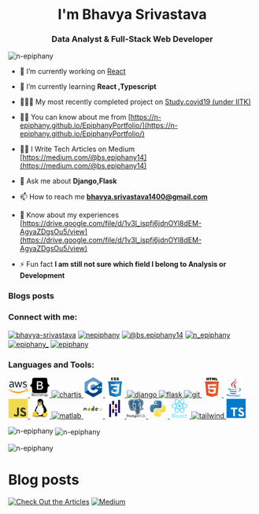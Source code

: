 <h1 align="center">I'm Bhavya Srivastava</h1>
<h3 align="center">Data Analyst & Full-Stack Web Developer</h3>

<p align="left"> <img src="https://komarev.com/ghpvc/?username=n-epiphany&label=Profile%20views&color=0e75b6&style=flat" alt="n-epiphany" /> </p>

- 🔭 I’m currently working on [React](https://github.com/N-epiphany/Search)

- 🌱 I’m currently learning **React ,Typescript**

- 👩🏻‍💻 My most recently completed project on [Study.covid19 (under IITK)](https://studycovid19.in/)

- 👨‍💻 You can know about me from [https://n-epiphany.github.io/EpiphanyPortfolio/](https://n-epiphany.github.io/EpiphanyPortfolio/)

- ✍🏻 I Write Tech Articles on Medium [https://medium.com/@bs.epiphany14](https://medium.com/@bs.epiphany14)

- 💬 Ask me about **Django,Flask**

- 📫 How to reach me **bhavya.srivastava1400@gmail.com**

- 📄 Know about my experiences [https://drive.google.com/file/d/1v3l_ispfi6jdnOYl8dEM-AgyaZDgsOu5/view](https://drive.google.com/file/d/1v3l_ispfi6jdnOYl8dEM-AgyaZDgsOu5/view)

- ⚡ Fun fact **I am still not sure which field I belong to Analysis or Development**

### Blogs posts
<!-- BLOG-POST-LIST:START -->
<!-- BLOG-POST-LIST:END -->

<h3 align="left">Connect with me:</h3>
<p align="left">
<a href="https://codepen.io/bhavya-srivastava" target="blank"><img align="center" src="https://raw.githubusercontent.com/rahuldkjain/github-profile-readme-generator/master/src/images/icons/Social/codepen.svg" alt="bhavya-srivastava" height="30" width="40" /></a>
<a href="https://linkedin.com/in/nepiphany" target="blank"><img align="center" src="https://raw.githubusercontent.com/rahuldkjain/github-profile-readme-generator/master/src/images/icons/Social/linked-in-alt.svg" alt="nepiphany" height="30" width="40" /></a>
<a href="https://medium.com/@bs.epiphany14" target="blank"><img align="center" src="https://raw.githubusercontent.com/rahuldkjain/github-profile-readme-generator/master/src/images/icons/Social/medium.svg" alt="@bs.epiphany14" height="30" width="40" /></a>
<a href="https://codeforces.com/profile/n_epiphany" target="blank"><img align="center" src="https://raw.githubusercontent.com/rahuldkjain/github-profile-readme-generator/master/src/images/icons/Social/codeforces.svg" alt="n_epiphany" height="30" width="40" /></a>
<a href="https://www.leetcode.com/epiphany_" target="blank"><img align="center" src="https://raw.githubusercontent.com/rahuldkjain/github-profile-readme-generator/master/src/images/icons/Social/leet-code.svg" alt="epiphany_" height="30" width="40" /></a>
<a href="https://auth.geeksforgeeks.org/user/epiphany" target="blank"><img align="center" src="https://raw.githubusercontent.com/rahuldkjain/github-profile-readme-generator/master/src/images/icons/Social/geeks-for-geeks.svg" alt="epiphany" height="30" width="40" /></a>
</p>

<h3 align="left">Languages and Tools:</h3>
<p align="left"> <a href="https://aws.amazon.com" target="_blank" rel="noreferrer"> <img src="https://raw.githubusercontent.com/devicons/devicon/master/icons/amazonwebservices/amazonwebservices-original-wordmark.svg" alt="aws" width="40" height="40"/> </a> <a href="https://getbootstrap.com" target="_blank" rel="noreferrer"> <img src="https://raw.githubusercontent.com/devicons/devicon/master/icons/bootstrap/bootstrap-plain-wordmark.svg" alt="bootstrap" width="40" height="40"/> </a> <a href="https://www.chartjs.org" target="_blank" rel="noreferrer"> <img src="https://www.chartjs.org/media/logo-title.svg" alt="chartjs" width="40" height="40"/> </a> <a href="https://www.w3schools.com/cpp/" target="_blank" rel="noreferrer"> <img src="https://raw.githubusercontent.com/devicons/devicon/master/icons/cplusplus/cplusplus-original.svg" alt="cplusplus" width="40" height="40"/> </a> <a href="https://www.w3schools.com/css/" target="_blank" rel="noreferrer"> <img src="https://raw.githubusercontent.com/devicons/devicon/master/icons/css3/css3-original-wordmark.svg" alt="css3" width="40" height="40"/> </a> <a href="https://www.djangoproject.com/" target="_blank" rel="noreferrer"> <img src="https://cdn.worldvectorlogo.com/logos/django.svg" alt="django" width="40" height="40"/> </a> <a href="https://flask.palletsprojects.com/" target="_blank" rel="noreferrer"> <img src="https://www.vectorlogo.zone/logos/pocoo_flask/pocoo_flask-icon.svg" alt="flask" width="40" height="40"/> </a> <a href="https://git-scm.com/" target="_blank" rel="noreferrer"> <img src="https://www.vectorlogo.zone/logos/git-scm/git-scm-icon.svg" alt="git" width="40" height="40"/> </a> <a href="https://www.w3.org/html/" target="_blank" rel="noreferrer"> <img src="https://raw.githubusercontent.com/devicons/devicon/master/icons/html5/html5-original-wordmark.svg" alt="html5" width="40" height="40"/> </a> <a href="https://www.java.com" target="_blank" rel="noreferrer"> <img src="https://raw.githubusercontent.com/devicons/devicon/master/icons/java/java-original.svg" alt="java" width="40" height="40"/> </a> <a href="https://developer.mozilla.org/en-US/docs/Web/JavaScript" target="_blank" rel="noreferrer"> <img src="https://raw.githubusercontent.com/devicons/devicon/master/icons/javascript/javascript-original.svg" alt="javascript" width="40" height="40"/> </a> <a href="https://www.linux.org/" target="_blank" rel="noreferrer"> <img src="https://raw.githubusercontent.com/devicons/devicon/master/icons/linux/linux-original.svg" alt="linux" width="40" height="40"/> </a> <a href="https://www.mathworks.com/" target="_blank" rel="noreferrer"> <img src="https://upload.wikimedia.org/wikipedia/commons/2/21/Matlab_Logo.png" alt="matlab" width="40" height="40"/> </a> <a href="https://nodejs.org" target="_blank" rel="noreferrer"> <img src="https://raw.githubusercontent.com/devicons/devicon/master/icons/nodejs/nodejs-original-wordmark.svg" alt="nodejs" width="40" height="40"/> </a> <a href="https://pandas.pydata.org/" target="_blank" rel="noreferrer"> <img src="https://raw.githubusercontent.com/devicons/devicon/2ae2a900d2f041da66e950e4d48052658d850630/icons/pandas/pandas-original.svg" alt="pandas" width="40" height="40"/> </a> <a href="https://www.postgresql.org" target="_blank" rel="noreferrer"> <img src="https://raw.githubusercontent.com/devicons/devicon/master/icons/postgresql/postgresql-original-wordmark.svg" alt="postgresql" width="40" height="40"/> </a> <a href="https://www.python.org" target="_blank" rel="noreferrer"> <img src="https://raw.githubusercontent.com/devicons/devicon/master/icons/python/python-original.svg" alt="python" width="40" height="40"/> </a> <a href="https://reactjs.org/" target="_blank" rel="noreferrer"> <img src="https://raw.githubusercontent.com/devicons/devicon/master/icons/react/react-original-wordmark.svg" alt="react" width="40" height="40"/> </a> <a href="https://tailwindcss.com/" target="_blank" rel="noreferrer"> <img src="https://www.vectorlogo.zone/logos/tailwindcss/tailwindcss-icon.svg" alt="tailwind" width="40" height="40"/> </a> <a href="https://www.typescriptlang.org/" target="_blank" rel="noreferrer"> <img src="https://raw.githubusercontent.com/devicons/devicon/master/icons/typescript/typescript-original.svg" alt="typescript" width="40" height="40"/> </a> </p>

<p><img align="left" src="https://github-readme-stats.vercel.app/api/top-langs?username=n-epiphany&show_icons=true&locale=en&layout=compact" alt="n-epiphany" /></p>

<p>&nbsp;<img align="center" src="https://github-readme-stats.vercel.app/api?username=n-epiphany&show_icons=true&locale=en" alt="n-epiphany" /></p>

<p><img align="center" src="https://github-readme-streak-stats.herokuapp.com/?user=n-epiphany&" alt="n-epiphany" /></p>

# Blog posts
 

[![Check Out the Articles](https://github-readme-medium.vercel.app/?username=bs.epiphany14)](https://medium.com/@bs.epiphany14)
[![Medium](https://github-readme-medium.vercel.app/?username=bs.epiphany14&bg=white&text=black)](https://medium.com/@bs.epiphany14)